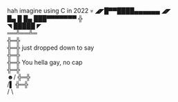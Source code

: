 hah imagine using C in 2022 💀
   ◢◤█▀▀████▄▄▄▄▄▄ ◢◤  
   █▄ █ █▄ ███▀▀▀▀▀▀▀ ╬  
   ◥ █████ ◤  
    ══╩══╩═  
      ╬═╬  
      ╬═╬ just dropped down to say  
      ╬═╬  
      ╬═╬ You hella gay, no cap  
      ╬═╬   
   ☻/ ╬═╬   
  /▌  ╬═╬  
  / \
